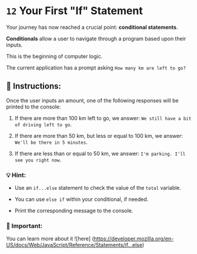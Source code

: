 # `12` Your First "If" Statement

Your journey has now reached a crucial point: **conditional statements**. 

**Conditionals** allow a user to navigate through a program based upon their inputs. 

This is the beginning of computer logic.

The current application has a prompt asking `How many km are left to go?`


## :pencil: Instructions:

Once the user inputs an amount, one of the following responses will be printed to the console:

1. If there are more than 100 km left to go, we answer: `We still have a bit of driving left to go`.

2.  If there are more than 50 km, but less or equal to 100 km, we answer: `We'll be there in 5 minutes`.

3.  If there are less than or equal to 50 km, we answer: `I'm parking. I'll see you right now`.


### 💡 Hint:

* Use an `if...else` statement to check the value of the `total` variable.

* You can use `else if` within your conditional, if needed.

* Print the corresponding message to the console.

### :mag_right: Important:

You can learn more about it ![here]
 (https://developer.mozilla.org/en-US/docs/Web/JavaScript/Reference/Statements/if...else)
